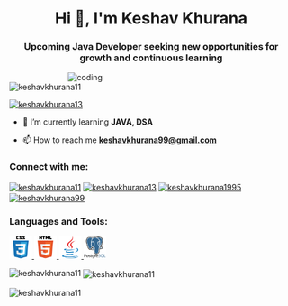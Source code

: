 <h1 align="center">Hi 👋, I'm Keshav Khurana</h1>
<h3 align="center">Upcoming Java Developer seeking new opportunities for growth and continuous learning</h3>

<img align="right" alt="coding" width="400" src="https://camo.githubusercontent.com/cae12fddd9d6982901d82580bdf321d81fb299141098ca1c2d4891870827bf17/68747470733a2f2f6d69726f2e6d656469756d2e636f6d2f6d61782f313336302f302a37513379765349765f7430696f4a2d5a2e676966">

<p align="left"> <img src="https://komarev.com/ghpvc/?username=keshavkhurana11&label=Profile%20views&color=0e75b6&style=flat" alt="keshavkhurana11" /> </p>

<p align="left"> <a href="https://twitter.com/keshavkhurana13" target="blank"><img src="https://img.shields.io/twitter/follow/keshavkhurana13?logo=twitter&style=for-the-badge" alt="keshavkhurana13" /></a> </p>

- 🌱 I’m currently learning **JAVA, DSA**

- 📫 How to reach me **keshavkhurana99@gmail.com**

<h3 align="left">Connect with me:</h3>
<p align="left">
<a href="https://dev.to/keshavkhurana11" target="blank"><img align="center" src="https://raw.githubusercontent.com/rahuldkjain/github-profile-readme-generator/master/src/images/icons/Social/devto.svg" alt="keshavkhurana11" height="30" width="40" /></a>
<a href="https://twitter.com/keshavkhurana13" target="blank"><img align="center" src="https://raw.githubusercontent.com/rahuldkjain/github-profile-readme-generator/master/src/images/icons/Social/twitter.svg" alt="keshavkhurana13" height="30" width="40" /></a>
<a href="https://linkedin.com/in/keshavkhurana1995" target="blank"><img align="center" src="https://raw.githubusercontent.com/rahuldkjain/github-profile-readme-generator/master/src/images/icons/Social/linked-in-alt.svg" alt="keshavkhurana1995" height="30" width="40" /></a>
<a href="https://www.leetcode.com/keshavkhurana99" target="blank"><img align="center" src="https://raw.githubusercontent.com/rahuldkjain/github-profile-readme-generator/master/src/images/icons/Social/leet-code.svg" alt="keshavkhurana99" height="30" width="40" /></a>
</p>

<h3 align="left">Languages and Tools:</h3>
<p align="left"> <a href="https://www.w3schools.com/css/" target="_blank" rel="noreferrer"> <img src="https://raw.githubusercontent.com/devicons/devicon/master/icons/css3/css3-original-wordmark.svg" alt="css3" width="40" height="40"/> </a> <a href="https://www.w3.org/html/" target="_blank" rel="noreferrer"> <img src="https://raw.githubusercontent.com/devicons/devicon/master/icons/html5/html5-original-wordmark.svg" alt="html5" width="40" height="40"/> </a> <a href="https://www.java.com" target="_blank" rel="noreferrer"> <img src="https://raw.githubusercontent.com/devicons/devicon/master/icons/java/java-original.svg" alt="java" width="40" height="40"/> </a> <a href="https://www.postgresql.org" target="_blank" rel="noreferrer"> <img src="https://raw.githubusercontent.com/devicons/devicon/master/icons/postgresql/postgresql-original-wordmark.svg" alt="postgresql" width="40" height="40"/> </a> </p>

<p><img align="left" src="https://github-readme-stats.vercel.app/api/top-langs?username=keshavkhurana11&show_icons=true&locale=en&layout=compact" alt="keshavkhurana11" /></p>

<p>&nbsp;<img align="center" src="https://github-readme-stats.vercel.app/api?username=keshavkhurana11&show_icons=true&locale=en" alt="keshavkhurana11" /></p>

<p><img align="center" src="https://github-readme-streak-stats.herokuapp.com/?user=keshavkhurana11&" alt="keshavkhurana11" /></p>
